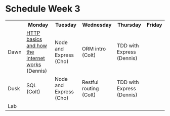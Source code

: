 # Schedule Week 3

<table>
  <tr>
    <th></th>
    <th>Monday</th>
    <th>Tuesday</th>
    <th>Wednesday</th>
    <th>Thursday</th>
    <th>Friday</th>
  </tr>
  <tr>
    <td>Dawn</td>
    <td><a href="https://github.com/sf-wdi-14/notes/blob/master/lectures/week-3/_1_monday/dawn/http-basics.md">HTTP basics and how the internet works</a> (Dennis)</td>
    <td>Node and Express (Cho)</td>
    <td>ORM intro (Colt)</td>
    <td>TDD with Express (Dennis)</td>
    <td></td>
  </tr>
  <tr>
    <td>Dusk</td>
    <td>SQL (Colt)</td>
    <td>Node and Express (Cho)</td>
    <td>Restful routing (Colt)</td>
    <td>TDD with Express (Dennis)</td>
    <td></td>
  </tr>
  <tr>
    <td>Lab</td>
    <td></td>
    <td></td>
    <td></td>
    <td></td>
    <td></td>
  </tr>
</table>
